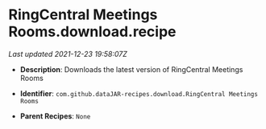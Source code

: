 # RingCentral Meetings Rooms.download.recipe

_Last updated 2021-12-23 19:58:07Z_

- **Description**: Downloads the latest version of RingCentral Meetings Rooms

- **Identifier**: `com.github.dataJAR-recipes.download.RingCentral Meetings Rooms`

- **Parent Recipes**: `None`